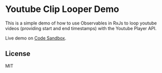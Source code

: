 # Youtube Clip Looper Demo

This is a simple demo of how to use Observables in RxJs to loop youtube videos (providing start and end timestamps) with the Youtube Player API. 

Live demo on [Code Sandbox](https://codesandbox.io/s/github/adameier/youtube-clip-looper-demo).

## License

MIT
